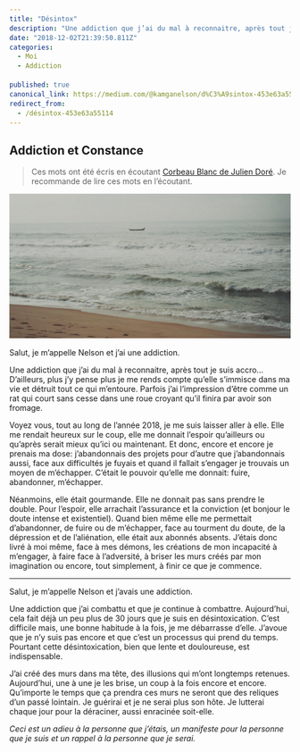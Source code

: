 ```yaml
---
title: "Désintox"
description: "Une addiction que j’ai du mal à reconnaitre, après tout je suis accro… D’ailleurs, plus j’y pense plus je me rends compte qu’elle s’immisce dans ma vie et détruit tout ce qui m’entoure. Parfois j’ai…"
date: "2018-12-02T21:39:50.811Z"
categories: 
  - Moi
  - Addiction

published: true
canonical_link: https://medium.com/@kamganelson/d%C3%A9sintox-453e63a55114
redirect_from:
  - /désintox-453e63a55114
---
```


## Addiction et Constance

> Ces mots ont été écris en écoutant [Corbeau Blanc de Julien Doré](https://www.youtube.com/watch?v=TmQvBEyX1Wk). Je recommande de lire ces mots en l’écoutant.

![Douleur & Fierté](./asset-1.jpeg)

Salut, je m’appelle Nelson et j’ai une addiction.

Une addiction que j’ai du mal à reconnaitre, après tout je suis accro… D’ailleurs, plus j’y pense plus je me rends compte qu’elle s’immisce dans ma vie et détruit tout ce qui m’entoure. Parfois j’ai l’impression d’être comme un rat qui court sans cesse dans une roue croyant qu’il finira par avoir son fromage.

Voyez vous, tout au long de l’année 2018, je me suis laisser aller à elle. Elle me rendait heureux sur le coup, elle me donnait l’espoir qu’ailleurs ou qu’après serait mieux qu’ici ou maintenant. Et donc, encore et encore je prenais ma dose: j’abandonnais des projets pour d’autre que j’abandonnais aussi, face aux difficultés je fuyais et quand il fallait s’engager je trouvais un moyen de m’échapper. C’était le pouvoir qu’elle me donnait: fuire, abandonner, m’échapper.

Néanmoins, elle était gourmande. Elle ne donnait pas sans prendre le double. Pour l’espoir, elle arrachait l’assurance et la conviction (et bonjour le doute intense et existentiel). Quand bien même elle me permettait d’abandonner, de fuire ou de m’échapper, face au tourment du doute, de la dépression et de l’aliénation, elle était aux abonnés absents. J’étais donc livré à moi même, face à mes démons, les créations de mon incapacité à m’engager, à faire face à l’adversité, à briser les murs créés par mon imagination ou encore, tout simplement, à finir ce que je commence.

---

Salut, je m’appelle Nelson et j’avais une addiction.

Une addiction que j’ai combattu et que je continue à combattre. Aujourd’hui, cela fait déjà un peu plus de 30 jours que je suis en désintoxication. C’est difficile mais, une bonne habitude à la fois, je me débarrasse d’elle. J’avoue que je n’y suis pas encore et que c’est un processus qui prend du temps. Pourtant cette désintoxication, bien que lente et douloureuse, est indispensable.

J’ai créé des murs dans ma tête, des illusions qui m’ont longtemps retenues. Aujourd’hui, une à une je les brise, un coup à la fois encore et encore. Qu’importe le temps que ça prendra ces murs ne seront que des reliques d’un passé lointain. Je guérirai et je ne serai plus son hôte. Je lutterai chaque jour pour la déraciner, aussi enracinée soit-elle.

_Ceci est un adieu à la personne que j’étais, un manifeste pour la personne que je suis et un rappel à la personne que je serai._
